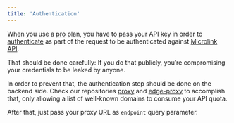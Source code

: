 ```yaml
---
title: 'Authentication'
---
```


When you use a [pro](/#pricing) plan, you have to pass your API key in order to [authenticate](/docs/api/basics/authentication) as part of the request to be authenticated against [Microlink API](/docs/api/getting-started/overview).

That should be done carefully: If you do that publicly, you’re compromising your credentials to be leaked by anyone.

In order to prevent that, the authentication step should be done on the backend side. Check our repositories [proxy](https://github.com/microlinkhq/proxy) and [edge-proxy](https://github.com/microlinkhq/edge-proxy) to accomplish that, only allowing a list of well-known domains to consume your API quota.

After that, just pass your proxy URL as `endpoint` query parameter.

